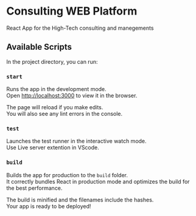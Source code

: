 # Consulting WEB Platform

React App for the High-Tech consulting and manegements

## Available Scripts

In the project directory, you can run:

### `start`

Runs the app in the development mode.<br>
Open [http://localhost:3000](http://localhost:3000) to view it in the browser.

The page will reload if you make edits.<br>
You will also see any lint errors in the console.

### `test`

Launches the test runner in the interactive watch mode.<br>
Use Live server extention in VScode.

### `build`

Builds the app for production to the `build` folder.<br>
It correctly bundles React in production mode and optimizes the build for the best performance.

The build is minified and the filenames include the hashes.<br>
Your app is ready to be deployed!

